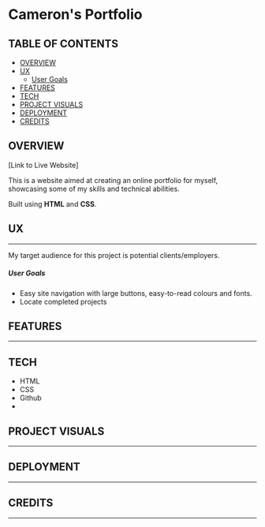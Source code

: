 Cameron's Portfolio
======

## TABLE OF CONTENTS

  - [OVERVIEW](#overview)
  - [UX](#ux)
      - [User Goals](#user-goals)
  - [FEATURES](#features)
  - [TECH](#tech)
  - [PROJECT VISUALS](#project-visuals)
  - [DEPLOYMENT](#deployment)
  - [CREDITS](#credits)

## OVERVIEW

[Link to Live Website]

This is a website aimed at creating an online portfolio for myself, showcasing some of my skills and technical abilities.

Built using **HTML** and **CSS**.

## UX

----

My target audience for this project is potential clients/employers.

##### User Goals

- Easy site navigation with large buttons, easy-to-read colours and fonts.
- Locate completed projects

## FEATURES

----

## TECH

- HTML
- CSS
- Github
-

## PROJECT VISUALS

----

## DEPLOYMENT

----

## CREDITS

----
